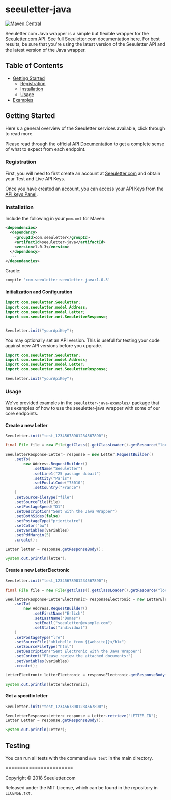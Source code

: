 # seeuletter-java

[![Maven Central](https://img.shields.io/maven-central/v/com.seeuletter/seeuletter-java.svg)](http://search.maven.org/#search%7Cga%7C1%7Cg%3A%22com.seeuletter%22%20AND%20a%3A%22seeuletter-java%22)

Seeuletter.com Java wrapper is a simple but flexible wrapper for the [Seeuletter.com](https://www.seeuletter.com) API. See full Seeuletter.com documentation [here](https://docs.seeuletter.com/?java). For best results, be sure that you're using the latest version of the Seeuletter API and the latest version of the Java wrapper.

## Table of Contents

- [Getting Started](#getting-started)
  - [Registration](#registration)
  - [Installation](#installation)
  - [Usage](#usage)
- [Examples](#examples)

## Getting Started

Here's a general overview of the Seeuletter services available, click through to read more.


Please read through the official [API Documentation](https://docs.seeuletter.com/?java#) to get a complete sense of what to expect from each endpoint.

### Registration

First, you will need to first create an account at [Seeuletter.com](https://www.seeuletter.com/signup) and obtain your Test and Live API Keys.

Once you have created an account, you can access your API Keys from the [API keys Panel](https://www.seeuletter.com/app/dashboard/settings/keys).

### Installation

Include the following in your `pom.xml` for Maven:

```xml
<dependencies>
  <dependency>
    <groupId>com.seeuletter</groupId>
    <artifactId>seeuletter-java</artifactId>
    <version>1.0.3</version>
  </dependency>
  ...
</dependencies>
```

Gradle:

```groovy
compile 'com.seeuletter:seeuletter-java:1.0.3'
```

#### Initialization and Configuration
```java
import com.seeuletter.Seeuletter;
import com.seeuletter.model.Address;
import com.seeuletter.model.Letter;
import com.seeuletter.net.SeeuletterResponse;


Seeuletter.init("yourApiKey");
```

You may optionally set an API version. This is useful for testing your code against new API versions before you upgrade.
```java
import com.seeuletter.Seeuletter;
import com.seeuletter.model.Address;
import com.seeuletter.model.Letter;
import com.seeuletter.net.SeeuletterResponse;

Seeuletter.init("yourApiKey");
```

### Usage

We've provided examples in the `seeuletter-java-examples/` package that has examples of how to use the seeuletter-java wrapper with some of our core endpoints.


#### Create a new Letter

```java
Seeuletter.init("test_12345678901234567890");

final File file = new File(getClass().getClassLoader().getResource("local_file.pdf").getPath());

SeeuletterResponse<Letter> response = new Letter.RequestBuilder()
    .setTo(
        new Address.RequestBuilder()
            .setName("Seeuletter")
            .setLine1("25 passage dubail")
            .setCity("Paris")
            .setPostalCode("75010")
            .setCountry("France")
    )
    .setSourceFileType("file")
    .setSourceFile(file)
    .setPostageSpeed("D1")
    .setDescription("Sent with the Java Wrapper")
    .setBothSides(false)
    .setPostageType("prioritaire")
    .setColor("bw")
    .setVariables(variables)
    .setPdfMargin(5)
    .create();

Letter letter = response.getResponseBody();

System.out.println(letter);
```

#### Create a new LetterElectronic

```java
Seeuletter.init("test_12345678901234567890");

final File file = new File(getClass().getClassLoader().getResource("local_file.pdf").getPath());

SeeuletterResponse<LetterElectronic> responseElectronic = new LetterElectronic.RequestBuilder()
    .setTo(
        new Address.RequestBuilder()
            .setFirstName("Erlich")
            .setLastName("Dumas")
            .setEmail("seeuletter@example.com")
            .setStatus("individual")
    )
    .setPostageType("lre")
    .setSourceFile("<h1>Hello from {{website}}</h1>")
    .setSourceFileType("html")
    .setDescription("Sent Electronic with the Java Wrapper")
    .setContent("Please review the attached documents:")
    .setVariables(variables)
    .create();

LetterElectronic letterElectronic = responseElectronic.getResponseBody();

System.out.println(letterElectronic);
```

#### Get a specific letter

```java
Seeuletter.init("test_12345678901234567890");

SeeuletterResponse<Letter> response = Letter.retrieve("LETTER_ID");
Letter Letter = response.getResponseBody();

System.out.println(Letter);
```

## Testing

You can run all tests with the command `mvn test` in the main directory.

=======================

Copyright &copy; 2018 Seeuletter.com

Released under the MIT License, which can be found in the repository in `LICENSE.txt`.
